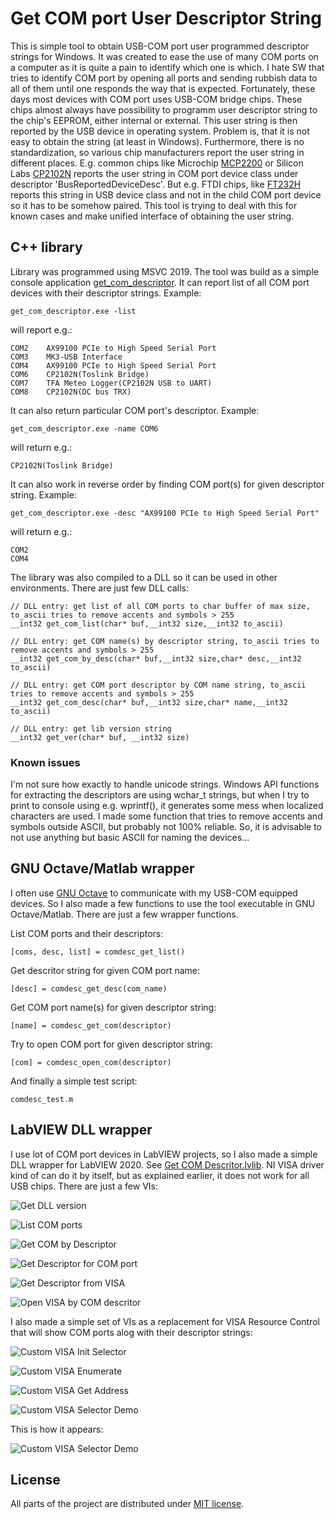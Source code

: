 # Get COM port User Descriptor String

This is simple tool to obtain USB-COM port user programmed descriptor strings for Windows.
It was created to ease the use of many COM ports on a computer as it is quite a pain to identify which one is which. I hate SW that tries to identify COM port by opening all ports and sending rubbish data to all of them until one responds the way that is expected. Fortunately, these days most devices with COM port uses USB-COM bridge chips. These chips almost always have possibility to programm user descriptor string to the chip's EEPROM, either internal or external. This user string is then reported by the USB device in operating system. Problem is, that it is not easy to obtain the string (at least in Windows). Furthermore, there is no standardization, so various chip manufacturers report the user string in different places. E.g. common chips like Microchip [MCP2200](https://www.microchip.com/en-us/product/mcp2200) or Silicon Labs [CP2102N](https://www.silabs.com/interface/usb-bridges/usbxpress) reports the user string in COM port device class under descriptor 'BusReportedDeviceDesc'. But e.g. FTDI chips, like [FT232H](https://ftdichip.com/products/ft232hq/) reports this string in USB device class and not in the child COM port device so it has to be somehow paired. This tool is trying to deal with this for known cases and make unified interface of obtaining the user string. 

## C++ library

Library was programmed using MSVC 2019. The tool was build as a simple console application [get_com_descriptor](./msvc). It can report list of all COM port devices with their descriptor strings. 
Example:
```
get_com_descriptor.exe -list
```
will report e.g.:
```
COM2    AX99100 PCIe to High Speed Serial Port
COM3    MK3-USB Interface
COM4    AX99100 PCIe to High Speed Serial Port
COM6    CP2102N(Toslink Bridge)
COM7    TFA Meteo Logger(CP2102N USB to UART)
COM8    CP2102N(DC bus TRX)
```
It can also return particular COM port's descriptor. Example:
```
get_com_descriptor.exe -name COM6
```
will return e.g.:
```
CP2102N(Toslink Bridge)
```
It can also work in reverse order by finding COM port(s) for given descriptor string. Example:
```
get_com_descriptor.exe -desc "AX99100 PCIe to High Speed Serial Port"
```
will return e.g.:
```
COM2
COM4
```

The library was also compiled to a DLL so it can be used in other environments. There are just few DLL calls:
```
// DLL entry: get list of all COM ports to char buffer of max size, to_ascii tries to remove accents and symbols > 255
__int32 get_com_list(char* buf,__int32 size,__int32 to_ascii)

// DLL entry: get COM name(s) by descriptor string, to_ascii tries to remove accents and symbols > 255
__int32 get_com_by_desc(char* buf,__int32 size,char* desc,__int32 to_ascii)

// DLL entry: get COM port descriptor by COM name string, to_ascii tries to remove accents and symbols > 255
__int32 get_com_desc(char* buf,__int32 size,char* name,__int32 to_ascii)

// DLL entry: get lib version string
__int32 get_ver(char* buf, __int32 size)
```

### Known issues
I'm not sure how exactly to handle unicode strings. Windows API functions for extracting the descriptors are using wchar_t strings, but when I try to print to console using e.g. wprintf(), it generates some mess when localized characters are used. I made some function that tries to remove accents and symbols outside ASCII, but probably not 100% reliable. So, it is advisable to not use anything but basic ASCII for naming the devices...


## GNU Octave/Matlab wrapper
I often use [GNU Octave](https://www.octave.org) to communicate with my USB-COM equipped devices. So I also made a few functions to use the tool executable in GNU Octave/Matlab. There are just a few wrapper functions.

List COM ports and their descriptors:
```
[coms, desc, list] = comdesc_get_list()
```
Get descritor string for given COM port name:
```
[desc] = comdesc_get_desc(com_name)
```
Get COM port name(s) for given descriptor string:
```
[name] = comdesc_get_com(descriptor)
```
Try to open COM port for given descriptor string:
```
[com] = comdesc_open_com(descriptor)
```
And finally a simple test script:
```
comdesc_test.m
```

 
## LabVIEW DLL wrapper
I use lot of COM port devices in LabVIEW projects, so I also made a simple DLL wrapper for LabVIEW 2020. See [Get COM Descritor.lvlib](./LabView/). NI VISA driver kind of can do it by itself, but as explained earlier, it does not work for all USB chips. There are just a few VIs: 

![Get DLL version](./fig/get_com_desc_get_ver.png)

![List COM ports](./fig/get_com_desc_get_list.png)

![Get COM by Descriptor](./fig/get_com_desc_get_by_desc.png)

![Get Descriptor for COM port](./fig/get_com_desc_get_desc.png)

![Get Descriptor from VISA](./fig/get_com_desc_get_desc_from_visa.png)

![Open VISA by COM descritor](./fig/get_com_desc_open_visa.png)

I also made a simple set of VIs as a replacement for VISA Resource Control that will show COM ports alog with their descriptor strings:

![Custom VISA Init Selector](./fig/custom_visa_init_selector.png)

![Custom VISA Enumerate](./fig/custom_visa_enumerate.png)

![Custom VISA Get Address](./fig/custom_visa_get_address.png)

![Custom VISA Selector Demo](./fig/custom_visa_demo_diag.png)

This is how it appears:

![Custom VISA Selector Demo](./fig/custom_visa_demo.png)


## License
All parts of the project are distributed under [MIT license](./LICENSE.txt).
